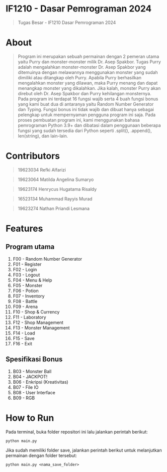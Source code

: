 # IF1210 - Dasar Pemrograman 2024
> Tugas Besar - IF1210 Dasar Pemrograman 2024

# About
> Program ini merupakan sebuah permainan dengan 2 pemeran utama yaitu Purry dan monster-monster milik Dr. Asep Spakbor. Tugas Purry adalah mengalahkan monster-monster Dr. Asep Spakbor yang ditemuinya dengan melawannya menggunakan monster yang sudah dimiliki atau ditangkap oleh Purry. Apabila Purry berhasilkan mengalahkan monster yang dilawan, maka Purry menang dan dapat menangkap monster yang dikalahkan. Jika kalah, monster Purry akan direbut oleh Dr. Asep Spakbor dan Purry kehilangan monsternya.
	Pada program ini terdapat 16 fungsi wajib serta 4 buah fungsi bonus yang kami buat dua di antaranya yaitu Random Number Generator dan Typing. Fungsi bonus ini tidak wajib dan dibuat hanya sebagai pelengkap untuk mempernyaman pengguna program ini saja. Pada proses pembuatan program ini, kami menggunakan bahasa pemrograman Python 3.9+ dan dibatasi dalam penggunaan beberapa fungsi yang sudah tersedia dari Python seperti .split(), .append(), len(string), dan lain-lain.

# Contributors
>19623034	Refki Alfarizi

>19623064	Matilda Angelina Sumaryo

>19623174	Henrycus Hugatama Risaldy

>16523134	Muhammad Rayyis Murad

>19623274	Nathan Priandi Lesmana
# Features
## Program utama	
1. F00 - Random Number Generator
2. F01 - Register	
3. F02 - Login	
4. F03 - Logout	
5. F04 - Menu & Help	
6. F05 - Monster	
7. F06 - Potion	
8. F07 - Inventory	
9. F08 - Battle	
10. F09 - Arena	
11. F10 - Shop & Currency	
12. F11 - Laboratory	
13. F12 - Shop Management	
14. F13 - Monster Management	
15. F14 - Load	
16. F15 - Save	
17. F16 - Exit
    
## Spesifikasi Bonus	
1. B03 - Monster Ball
2. B04 - JACKPOT!
3. B06 - Enkripsi (Kreativitas)
4. B07 - File IO
5. B08 - User Interface
6. B09 - RGB 

# How to Run
Pada terminal, buka folder repositori ini lalu jalankan perintah berikut:
```console
python main.py
```
Jika sudah memiliki folder save, jalankan perintah berikut untuk melanjutkan permainan dengan folder tersebut:
```console
python main.py <nama_save_folder>
```
